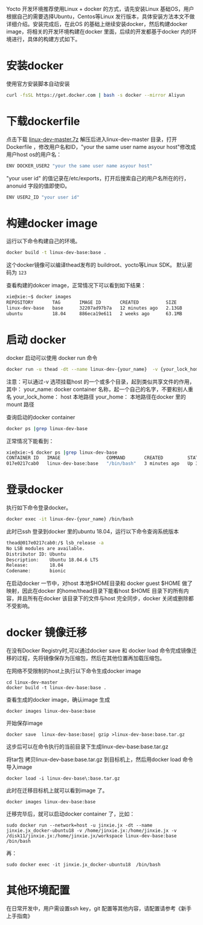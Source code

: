 Yocto 开发环境推荐使用Linux + docker 的方式，请先安装Linux 基础OS，用户根据自己的需要选择Ubuntu，Centos等Linux 发行版本，具体安装方法本文不做详细介绍。安装完成后，在此OS 的基础上继续安装docker，然后构建docker image，将相关的开发环境构建在docker 里面，后续的开发都基于docker 内的环境进行，具体的构建方式如下。
​

# 安装docker
使用官方安装脚本自动安装
```bash
curl -fsSL https://get.docker.com | bash -s docker --mirror Aliyun
```
# 下载dockerfile
点击下载 [linux-dev-master.7z](linux-dev-master.7z) 
解压后进入linux-dev-master 目录，打开Dockerfile ，修改用户名和ID，"your the same user name asyour host"修改成用户host os的用户名：

```bash
ENV DOCKER_USER2 "your the same user name asyour host"
```
 "your user id" 的值记录在/etc/exports，打开后搜索自己的用户名所在的行，anonuid 字段的值即使ID。
```bash
ENV USER2_ID "your user id"
```
# 构建docker image
运行以下命令构建自己的环境。
```bash
docker build -t linux-dev-base:base .
```
这个docker镜像可以编译thead发布的 buildroot、yocto等Linux SDK。
默认密码为 `123`
​

查看构建的dokcer image，正常情况下可以看到如下结果：
```bash
xie@xie:~$ docker images
REPOSITORY       TAG       IMAGE ID       CREATED          SIZE
linux-dev-base   base      32207ad97b7a   12 minutes ago   2.13GB
ubuntu           18.04     886eca19e611   2 weeks ago      63.1MB
```
# 启动 docker
docker 启动可以使用 docker run 命令
```bash
docker run -u thead -dt --name linux-dev-{your_name}  -v {your_lock_home}:{your_home} linux-dev-base:base /bin/bash
```
注意：可以通过-v 选项挂载host 的一个或多个目录，起到类似共享文件的作用，其中：
your_name:		docker container 名称，起一个自己的名字，不要和别人重名
your_lock_home： host 本地路径
your_home： 		本地路径在docker 里的mount 路径
​

查询启动的docker container
```bash
docker ps |grep linux-dev-base
```
正常情况下能看到：
```bash
xie@xie:~$ docker ps |grep linux-dev-base
CONTAINER ID   IMAGE                 COMMAND       CREATED         STATUS         PORTS     NAMES
017e0217cab0   linux-dev-base:base   "/bin/bash"   3 minutes ago   Up 3 minutes   22/tcp    linux-dev
```


# 登录docker
执行如下命令登录docker。
```bash
docker exec -it linux-dev-{your_name} /bin/bash
```
此时已ssh 登录到docker 里的ubuntu 18.04，运行以下命令查询系统版本
```bash
thead@017e0217cab0:/$ lsb_release -a
No LSB modules are available.
Distributor ID: Ubuntu
Description:    Ubuntu 18.04.6 LTS
Release:        18.04
Codename:       bionic
```
在启动docker 一节中，对host 本地$HOME目录和 docker guest $HOME 做了映射，因此在docker 的home/thead目录下能看host $HOME 目录下的所有内容，并且所有在docker 该目录下的文件与host 完全同步，docker 关闭或删除都不受影响。



# docker 镜像迁移

在没有Docker Registry时,可以通过docker save 和 docker load 命令完成镜像迁移的过程，先将镜像保存为压缩包，然后在其他位置再加载压缩包。

在网络不受限制的host上执行以下命令生成docker image

```
cd linux-dev-master
docker build -t linux-dev-base:base .
```

查看生成的docker image，确认image 生成

```
docker images linux-dev-base:base
```

开始保存image

```
docker save  linux-dev-base:base| gzip >linux-dev-base:base.tar.gz
```

这步后可以在命令执行的当前目录下生成linux-dev-base:base.tar.gz

将tar包 拷贝linux-dev-base:base.tar.gz 到目标机上，然后用docker load 命令导入image

```
docker load -i linux-dev-base\:base.tar.gz
```

此时在迁移目标机上就可以看到image 了。

```
docker images linux-dev-base:base
```

迁移完毕后，就可以启动docker container 了，比如：

```
sudo docker run --network=host -u jinxie.jx -dt --name jinxie.jx_docker-ubuntu18 -v /home/jinxie.jx:/home/jinxie.jx -v /disk11/jinxie.jx:/home/jinxie.jx/workspace linux-dev-base:base /bin/bash
```

再：

```
sudo docker exec -it jinxie.jx_docker-ubuntu18  /bin/bash
```




# 其他环境配置
在日常开发中，用户需设置ssh key，git 配置等其他内容，请配置请参考《新手上手指南》
​